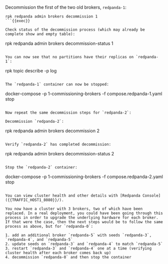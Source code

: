 Decommission the first of the two old brokers, `redpanda-1`:

```
rpk redpanda admin brokers decommission 1
```{{exec}}

Check status of the decommission process (which may already be complete show and empty table):

```
rpk redpanda admin brokers decommission-status 1
```{{exec}}

You can now see that no partitions have their replicas on `redpanda-1`:

```
rpk topic describe -p log
```{{exec}}

The `redpanda-1` container can now be stopped:

```
docker-compose -p 1-commissioning-brokers -f compose.redpanda-1.yaml stop
```{{exec}}

Now repeat the same decommission steps for `redpanda-2`:

Decommission `redpanda-2`:

```
rpk redpanda admin brokers decommission 2
```{{exec}}

Verify `redpanda-2` has completed decommission:

```
rpk redpanda admin brokers decommission-status 2
```{{exec}}

Stop the `redpanda-2` container:

```
docker-compose -p 1-commissioning-brokers -f compose.redpanda-2.yaml stop
```{{exec}}

You can view cluster health and other details with [Redpanda Console]({{TRAFFIC_HOST1_8080}}/).

You now have a cluster with 3 brokers, two of which have been replaced. In a real deployment, you could have been going through this process in order to upgrade the underlying hardware for each broker. If that were the case, then the next steps would be to follow the same process as above, but for `redpanda-0`:

1. add an additional broker `redpanda-5` with seeds `redpanda-3`, `redpanda-4`, and `redpanda-5`
2. update seeds on `redpanda-3` and `redpanda-4` to match `redpanda-5`
3. restart `redpanda-3` and `redpanda-4` one at a time (verifying cluster health after each broker comes back up)
4. decommission `redpanda-0` and then stop the container

